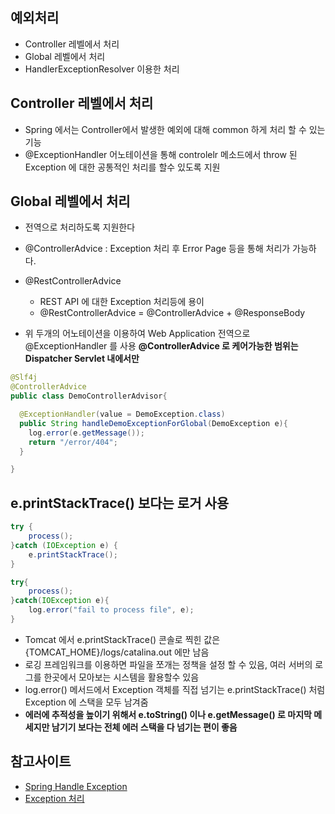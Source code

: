 ## 예외처리 
- Controller 레벨에서 처리
- Global 레벨에서 처리 
- HandlerExceptionResolver 이용한 처리

## Controller 레벨에서 처리
- Spring 에서는 Controller에서 발생한 예외에 대해 common 하게 처리 할 수 있는 기능
- @ExceptionHandler 어노테이션을 통해 controlelr 메소드에서 throw 된 Exception 에 대한 공통적인 처리를 할수 있도록 지원

## Global 레벨에서 처리
- 전역으로 처리하도록 지원한다
- @ControllerAdvice : Exception 처리 후 Error Page 등을 통해 처리가 가능하다.
- @RestControllerAdvice
    - REST API 에 대한 Exception 처리등에 용이
    - @RestControllerAdvice = @ControllerAdvice + @ResponseBody
    
- 위 두개의 어노테이션을 이용하여 Web Application 전역으로 @ExceptionHandler 를 사용 **@ControllerAdvice 로 케어가능한 범위는 Dispatcher Servlet 내에서만**

~~~ java
@Slf4j
@ControllerAdvice
public class DemoControllerAdvisor{

  @ExceptionHandler(value = DemoException.class)
  public String handleDemoExceptionForGlobal(DemoException e){
    log.error(e.getMessage());
    return "/error/404";
  }

}
~~~

## e.printStackTrace() 보다는 로거 사용

~~~java
try {
    process();
}catch (IOException e) {
    e.printStackTrace();
}
~~~

~~~java
try{
    process();
}catch(IOException e){
    log.error("fail to process file", e);
}
~~~
- Tomcat 에서 e.printStackTrace() 콘솔로 찍힌 값은 {TOMCAT_HOME}/logs/catalina.out 에만 남음
- 로깅 프레임워크를 이용하면 파일을 쪼개는 정책을 설정 할 수 있음, 여러 서버의 로그를 한곳에서 모아보는 시스템을 활용할수 있음
- log.error() 메서드에서 Exception 객체를 직접 넘기는 e.printStackTrace() 처럼 Exception 에 스택을 모두 남겨줌
- **에러에 추적성을 높이기 위해서 e.toString() 이나 e.getMessage() 로 마지막 메세지만 남기기 보다는 전체 에러 스택을 다 넘기는 편이 좋음**

## 참고사이트
- [Spring Handle Exception](https://jaehun2841.github.io/2018/08/30/2018-08-25-spring-mvc-handle-exception/#%EB%93%A4%EC%96%B4%EA%B0%80%EB%A9%B0)
- [Exception 처리](https://www.slipp.net/questions/350)